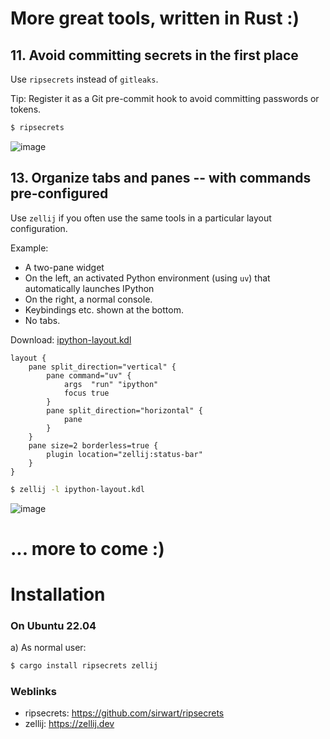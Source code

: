 # More great tools, written in Rust :)

## 11. Avoid committing secrets in the first place

Use `ripsecrets` instead of `gitleaks`.

Tip: Register it as a Git pre-commit hook to avoid committing passwords or tokens. 

```bash
$ ripsecrets


```
![image](ripsecrets.png)


## 13. Organize tabs and panes -- with commands pre-configured 

Use `zellij` if you often use the same tools in a particular layout configuration.

Example:
* A two-pane widget
* On the left, an activated Python environment (using `uv`) that automatically launches IPython
* On the right, a normal console.
* Keybindings etc. shown at the bottom.
* No tabs.

Download: [ipython-layout.kdl](ipython-layout.kdl)
```
layout {
    pane split_direction="vertical" {
        pane command="uv" {
            args  "run" "ipython"
            focus true
        }
        pane split_direction="horizontal" {
            pane
        }
    }
    pane size=2 borderless=true {
        plugin location="zellij:status-bar"
    }
}
```

```bash
$ zellij -l ipython-layout.kdl
```

![image](zellij-ipython.png)

# ... more to come :)


# Installation

### On Ubuntu 22.04

a) As normal user: 

```bash
$ cargo install ripsecrets zellij
```

### Weblinks

* ripsecrets: https://github.com/sirwart/ripsecrets
* zellij: https://zellij.dev    
